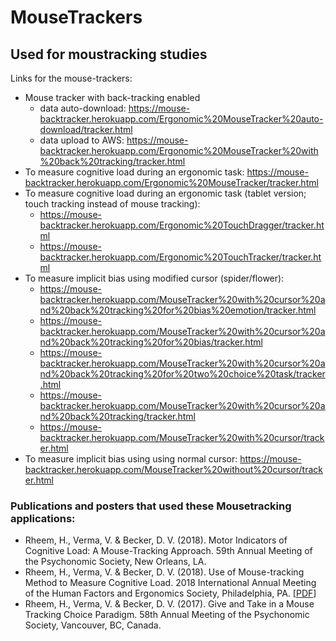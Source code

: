 # MouseTrackers
## Used for moustracking studies

Links for the mouse-trackers:
 - Mouse tracker with back-tracking enabled
   - data auto-download: https://mouse-backtracker.herokuapp.com/Ergonomic%20MouseTracker%20auto-download/tracker.html
   - data upload to AWS: https://mouse-backtracker.herokuapp.com/Ergonomic%20MouseTracker%20with%20back%20tracking/tracker.html
 - To measure cognitive load during an ergonomic task: https://mouse-backtracker.herokuapp.com/Ergonomic%20MouseTracker/tracker.html
 - To measure cognitive load during an ergonomic task (tablet version; touch tracking instead of mouse tracking): 
   - https://mouse-backtracker.herokuapp.com/Ergonomic%20TouchDragger/tracker.html
   - https://mouse-backtracker.herokuapp.com/Ergonomic%20TouchTracker/tracker.html
 - To measure implicit bias using modified cursor (spider/flower): 
   - https://mouse-backtracker.herokuapp.com/MouseTracker%20with%20cursor%20and%20back%20tracking%20for%20bias%20emotion/tracker.html
   - https://mouse-backtracker.herokuapp.com/MouseTracker%20with%20cursor%20and%20back%20tracking%20for%20bias/tracker.html
   - https://mouse-backtracker.herokuapp.com/MouseTracker%20with%20cursor%20and%20back%20tracking%20for%20two%20choice%20task/tracker.html
   - https://mouse-backtracker.herokuapp.com/MouseTracker%20with%20cursor%20and%20back%20tracking/tracker.html
   - https://mouse-backtracker.herokuapp.com/MouseTracker%20with%20cursor/tracker.html
 - To measure implicit bias using using normal cursor: https://mouse-backtracker.herokuapp.com/MouseTracker%20without%20cursor/tracker.html

### Publications and posters that used these Mousetracking applications:
 - Rheem, H., Verma, V. & Becker, D. V. (2018). Motor Indicators of Cognitive Load: A Mouse-Tracking Approach. 59th Annual Meeting of the Psychonomic Society, New Orleans, LA.
 - Rheem, H., Verma, V. & Becker, D. V. (2018). Use of Mouse-tracking Method to Measure Cognitive Load. 2018 International Annual Meeting of the Human Factors and Ergonomics Society, Philadelphia, PA. [[PDF](https://journals.sagepub.com/doi/pdf/10.1177/1541931218621449)]
 - Rheem, H., Verma, V. & Becker, D. V. (2017). Give and Take in a Mouse Tracking Choice Paradigm. 58th Annual Meeting of the Psychonomic Society, Vancouver, BC, Canada.

